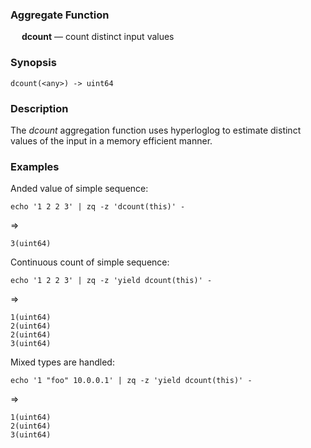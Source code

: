 ### Aggregate Function

&emsp; **dcount** &mdash; count distinct input values

### Synopsis
```
dcount(<any>) -> uint64
```

### Description

The _dcount_ aggregation function uses hyperloglog to estimate distinct values
of the input in a memory efficient manner.

### Examples

Anded value of simple sequence:
```mdtest-command
echo '1 2 2 3' | zq -z 'dcount(this)' -
```
=>
```mdtest-output
3(uint64)
```

Continuous count of simple sequence:
```mdtest-command
echo '1 2 2 3' | zq -z 'yield dcount(this)' -
```
=>
```mdtest-output
1(uint64)
2(uint64)
2(uint64)
3(uint64)
```
Mixed types are handled:
```mdtest-command
echo '1 "foo" 10.0.0.1' | zq -z 'yield dcount(this)' -
```
=>
```mdtest-output
1(uint64)
2(uint64)
3(uint64)
```
